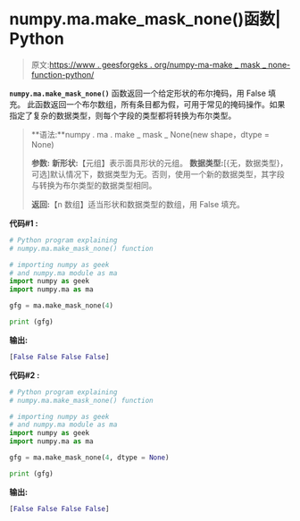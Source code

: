 # numpy.ma.make_mask_none()函数| Python

> 原文:[https://www . geesforgeks . org/numpy-ma-make _ mask _ none-function-python/](https://www.geeksforgeeks.org/numpy-ma-make_mask_none-function-python/)

**`numpy.ma.make_mask_none()`** 函数返回一个给定形状的布尔掩码，用 False 填充。
此函数返回一个布尔数组，所有条目都为假，可用于常见的掩码操作。如果指定了复杂的数据类型，则每个字段的类型都将转换为布尔类型。

> **语法:**numpy . ma . make _ mask _ None(new shape，dtype = None)
> 
> **参数:**
> **新形状:**【元组】表示面具形状的元组。
> **数据类型:**[{无，数据类型}，可选]默认情况下，数据类型为无。否则，使用一个新的数据类型，其字段与转换为布尔类型的数据类型相同。
> 
> **返回:**【n 数组】适当形状和数据类型的数组，用 False 填充。

**代码#1 :**

```py
# Python program explaining
# numpy.ma.make_mask_none() function

# importing numpy as geek  
# and numpy.ma module as ma 
import numpy as geek 
import numpy.ma as ma 

gfg = ma.make_mask_none(4)

print (gfg)
```

**输出:**

```py
[False False False False]

```

**代码#2 :**

```py
# Python program explaining
# numpy.ma.make_mask_none() function

# importing numpy as geek  
# and numpy.ma module as ma 
import numpy as geek 
import numpy.ma as ma 

gfg = ma.make_mask_none(4, dtype = None)

print (gfg)
```

**输出:**

```py
[False False False False]

```